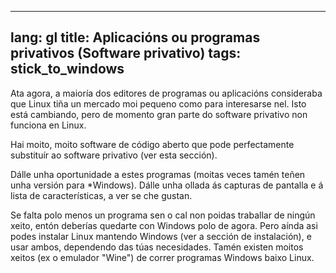 
---
lang: gl
title: Aplicacións ou programas privativos (Software privativo)
tags: stick_to_windows
---

Ata agora, a maioría dos editores de programas ou aplicacións consideraba que Linux tiña un mercado moi pequeno como para interesarse nel. Isto está cambiando, pero de momento gran parte do software privativo non funciona en Linux.

Hai moito, moito software de código aberto que pode perfectamente substituír ao software privativo (ver <a href="/items/warez/index_es.php"></a>esta sección).

Dálle unha oportunidade a estes programas (moitas veces tamén teñen unha versión para *Windows). Dálle unha ollada ás capturas de pantalla e á lista de características, a ver se che gustan.

Se falta polo menos un programa sen o cal non poidas traballar de ningún xeito, entón deberías quedarte con Windows polo de agora. Pero aínda asi podes instalar Linux mantendo Windows (ver a sección de instalación), e usar ambos, dependendo das túas necesidades. Tamén existen moitos xeitos (ex o emulador "Wine") de correr programas Windows baixo Linux.

